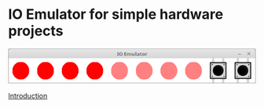 # IO Emulator for simple hardware projects

![screenshot](ioemu-screenshot.png)

[Introduction](https://nbviewer.jupyter.org/github/tbs1-bo/ioemu/blob/master/introduction.ipynb)
